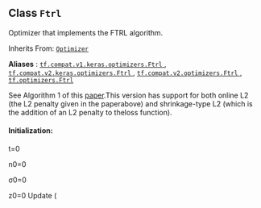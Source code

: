 

## Class  `Ftrl` 
Optimizer that implements the FTRL algorithm.

Inherits From: [ `Optimizer` ](https://tensorflow.google.cn/api_docs/python/tf/keras/optimizers/Optimizer)

**Aliases** : [ `tf.compat.v1.keras.optimizers.Ftrl` ](/api_docs/python/tf/keras/optimizers/Ftrl), [ `tf.compat.v2.keras.optimizers.Ftrl` ](/api_docs/python/tf/keras/optimizers/Ftrl), [ `tf.compat.v2.optimizers.Ftrl` ](/api_docs/python/tf/keras/optimizers/Ftrl), [ `tf.optimizers.Ftrl` ](/api_docs/python/tf/keras/optimizers/Ftrl)

See Algorithm 1 of this [paper](https://www.eecs.tufts.edu/%7Edsculley/papers/ad-click-prediction.pdf).This version has support for both online L2 (the L2 penalty given in the paperabove) and shrinkage-type L2 (which is the addition of an L2 penalty to theloss function).

#### Initialization:

t=0

n0=0

σ0=0

z0=0
Update (

